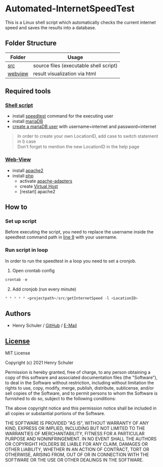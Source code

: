 # Automated-InternetSpeedTest
This is a Linux shell script which automatically checks the current internet speed and saves the results into a database.

## Folder Structure
Folder | Usage
------ | -----
[src](src) | source files (executable shell script)
[webview](webview) | result visualization via html

## Required tools
### [Shell script](src/getInternetSpeed)
* install [speedtest](https://wiki.ubuntuusers.de/speedtest-cli/) command for the executing user
* install [mariaDB](https://www.digitalocean.com/community/tutorials/how-to-install-mariadb-on-ubuntu-20-04-de)
* [create a mariaDB user](https://phoenixnap.com/kb/how-to-create-mariadb-user-grant-privileges#ftoc-heading-2) with username=internet and password=internet

> In order to create your own LocationID, add case to switch statement in l) case<br>
> Don't forget to mention the new LocationID in the help page

### [Web-View](webview)
* install [apache2]()
* install [php]()
    * activate [apache-adapters]()
    * create [Virtual Host](https://wiki.ubuntuusers.de/Apache/Virtual_Hosts/)
    * [restart] apache2

## How to
### Set up script
Before executing the script, you need to replace the username inside the speedtest command path in [line 9](src/getInternetSpeed) with your username.

### Run script in loop
In order to run the speedtest in a loop you need to set a cronjob.
1. Open crontab config
```powershell 
crontab -e
```
2. Add cronjob (run every minute)
```powershell
* * * * * <projectpath>/src/getInternetSpeed -l <LocationID> 
```

## Authors
* Henry Schuler / [GitHub](https://github.com/schuler-henry) / [E-Mail](mailto:schuler.henry-it20@it.dhbw-ravensburg.de?subject=[GitHub]%20Linux%20Speedtest-Skript)

## [License](LICENSE)
MIT License

Copyright (c) 2021 Henry Schuler

Permission is hereby granted, free of charge, to any person obtaining a copy
of this software and associated documentation files (the "Software"), to deal
in the Software without restriction, including without limitation the rights
to use, copy, modify, merge, publish, distribute, sublicense, and/or sell
copies of the Software, and to permit persons to whom the Software is
furnished to do so, subject to the following conditions:

The above copyright notice and this permission notice shall be included in all
copies or substantial portions of the Software.

THE SOFTWARE IS PROVIDED "AS IS", WITHOUT WARRANTY OF ANY KIND, EXPRESS OR
IMPLIED, INCLUDING BUT NOT LIMITED TO THE WARRANTIES OF MERCHANTABILITY,
FITNESS FOR A PARTICULAR PURPOSE AND NONINFRINGEMENT. IN NO EVENT SHALL THE
AUTHORS OR COPYRIGHT HOLDERS BE LIABLE FOR ANY CLAIM, DAMAGES OR OTHER
LIABILITY, WHETHER IN AN ACTION OF CONTRACT, TORT OR OTHERWISE, ARISING FROM,
OUT OF OR IN CONNECTION WITH THE SOFTWARE OR THE USE OR OTHER DEALINGS IN THE
SOFTWARE.